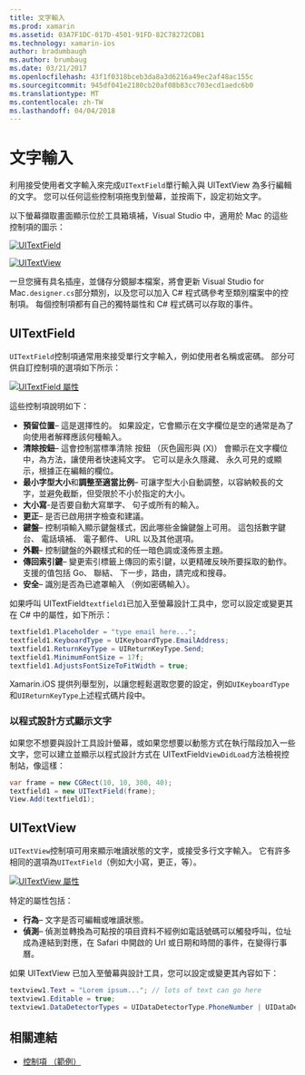 ```yaml
---
title: 文字輸入
ms.prod: xamarin
ms.assetid: 03A7F1DC-017D-4501-91FD-82C78272CDB1
ms.technology: xamarin-ios
author: bradumbaugh
ms.author: brumbaug
ms.date: 03/21/2017
ms.openlocfilehash: 43f1f0318bceb3da8a3d6216a49ec2af48ac155c
ms.sourcegitcommit: 945df041e2180cb20af08b83cc703ecd1aedc6b0
ms.translationtype: MT
ms.contentlocale: zh-TW
ms.lasthandoff: 04/04/2018
---
```

# <a name="text-input"></a>文字輸入

利用接受使用者文字輸入來完成`UITextField`單行輸入與 UITextView 為多行編輯的文字。 您可以任何這些控制項拖曳到螢幕，並按兩下，設定初始文字。

以下螢幕擷取畫面顯示位於工具箱填補，Visual Studio 中，適用於 Mac 的這些控制項的圖示：

 [![](text-input-images/image11a.png "UITextField")](text-input-images/image11a.png#lightbox)

 [![](text-input-images/image13a.png "UITextView")](text-input-images/image13a.png#lightbox)

一旦您擁有具名插座，並儲存分鏡腳本檔案，將會更新 Visual Studio for Mac`.designer.cs`部分類別，以及您可以加入 C# 程式碼參考至類別檔案中的控制項。 每個控制項都有自己的獨特屬性和 C# 程式碼可以存取的事件。

 <a name="UITextField" />


## <a name="uitextfield"></a>UITextField

`UITextField`控制項通常用來接受單行文字輸入，例如使用者名稱或密碼。 部分可供自訂控制項的選項如下所示：

 [![](text-input-images/image15a.png "UITextField 屬性")](text-input-images/image15a.png#lightbox)

這些控制項說明如下：

-  **預留位置**– 這是選擇性的。 如果設定，它會顯示在文字欄位是空的通常是為了向使用者解釋應該何種輸入。
-  **清除按鈕**– 這會控制當標準清除 按鈕 （灰色圓形與 (X)） 會顯示在文字欄位中，為方法，讓使用者快速純文字。 它可以是永久隱藏、 永久可見的或顯示，根據正在編輯的欄位。
-  **最小字型大小**和**調整至適當比例**– 可讓字型大小自動調整，以容納較長的文字，並避免截斷，但受限於不小於指定的大小。
-  **大小寫**-是否要自動大寫單字、 句子或所有的輸入。
-  **更正**– 是否已啟用拼字檢查和建議。
-  **鍵盤**– 控制項輸入顯示鍵盤樣式，因此哪些金鑰鍵盤上可用。 這包括數字鍵台、 電話填補、 電子郵件、 URL 以及其他選項。
-  **外觀**– 控制鍵盤的外觀樣式和的任一暗色調或淺佈景主題。
-  **傳回索引鍵**– 變更索引標籤上傳回的索引鍵，以更精確反映所要採取的動作。 支援的值包括 Go、 聯結、 下一步，路由，請完成和搜尋。
-  **安全**– 識別是否為已遮罩輸入 （例如密碼輸入）。


如果呼叫 UITextField`textfield1`已加入至螢幕設計工具中，您可以設定或變更其在 C# 中的屬性，如下所示：

```csharp
textfield1.Placeholder = "type email here...";
textfield1.KeyboardType = UIKeyboardType.EmailAddress;
textfield1.ReturnKeyType = UIReturnKeyType.Send;
textfield1.MinimumFontSize = 17f;
textfield1.AdjustsFontSizeToFitWidth = true;
```

Xamarin.iOS 提供列舉型別，以讓您輕鬆選取您要的設定，例如`UIKeyboardType`和`UIReturnKeyType`上述程式碼片段中。

### <a name="display-text-programmatically"></a>以程式設計方式顯示文字

如果您不想要與設計工具設計螢幕，或如果您想要以動態方式在執行階段加入一些文字，您可以建立並顯示以程式設計方式在 UITextField`ViewDidLoad`方法檢視控制站，像這樣：

```csharp
var frame = new CGRect(10, 10, 300, 40);
textfield1 = new UITextField(frame);
View.Add(textfield1);
```

 <a name="UITextView" />


## <a name="uitextview"></a>UITextView

`UITextView`控制項可用來顯示唯讀狀態的文字，或接受多行文字輸入。 它有許多相同的選項為`UITextField`（例如大小寫，更正，等）。

 [![](text-input-images/image16a.png "UITextView 屬性")](text-input-images/image16a.png#lightbox)

特定的屬性包括：

-  **行為**– 文字是否可編輯或唯讀狀態。
-  **偵測**– 偵測並轉換為可點按的項目資料不經例如電話號碼可以觸發呼叫，位址成為連結到對應，在 Safari 中開啟的 Url 或日期和時間的事件，在變得行事曆。


如果 UITextView 已加入至螢幕與設計工具，您可以設定或變更其內容如下：

```csharp
textview1.Text = "Lorem ipsum..."; // lots of text can go here
textview1.Editable = true;
textview1.DataDetectorTypes = UIDataDetectorType.PhoneNumber | UIDataDetectorType.Link;
```



## <a name="related-links"></a>相關連結

- [控制項 （範例）](https://developer.xamarin.com/samples/Controls/)
